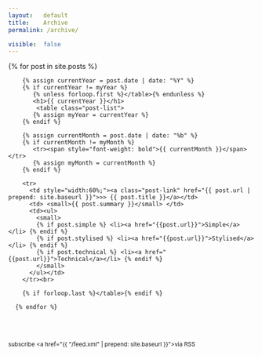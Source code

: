 ```yaml
---
layout:   default
title:    Archive
permalink: /archive/

visible:  false
---
```


<div class="home">
      {% for post in site.posts %}

        {% assign currentYear = post.date | date: "%Y" %}
        {% if currentYear != myYear %}
           {% unless forloop.first %}</table>{% endunless %}
           <h1>{{ currentYear }}</h1>
            <table class="post-list">
           {% assign myYear = currentYear %}
        {% endif %}

        {% assign currentMonth = post.date | date: "%b" %}
        {% if currentMonth != myMonth %}
           <tr><span style="font-weight: bold">{{ currentMonth }}</span></tr>
           {% assign myMonth = currentMonth %}
        {% endif %}
        
        <tr>
          <td style="width:60%;"><a class="post-link" href="{{ post.url | prepend: site.baseurl }}">>> {{ post.title }}</a></td>
          <td> <small>{{ post.summary }}</small> </td>
          <td><ul>
            <small>
            {% if post.simple %} <li><a href="{{post.url}}">Simple</a></li> {% endif %}
            {% if post.stylised %} <li><a href="{{post.url}}">Stylised</a></li> {% endif %}
            {% if post.technical %} <li><a href="{{post.url}}">Technical</a></li> {% endif %}
            </small>
          </ul></td>
        </tr><br>
        
        {% if forloop.last %}</table>{% endif %}
      
      {% endfor %}
      

  <br><br><small><p class="rss-subscribe">subscribe <a href="{{ "/feed.xml" | prepend: site.baseurl }}">via RSS</a></p></small>

</div>

